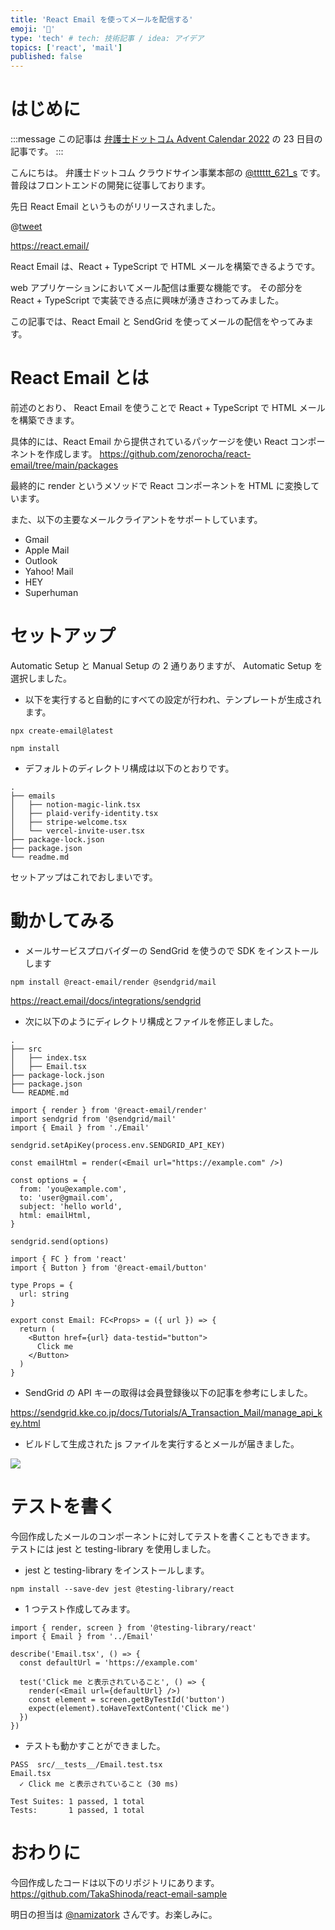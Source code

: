 ```yaml
---
title: 'React Email を使ってメールを配信する'
emoji: '📨'
type: 'tech' # tech: 技術記事 / idea: アイデア
topics: ['react', 'mail']
published: false
---
```


# はじめに

:::message
この記事は [弁護士ドットコム Advent Calendar 2022](https://qiita.com/advent-calendar/2022/bengo4com) の 23 日目の記事です。
:::

こんにちは。
弁護士ドットコム クラウドサイン事業本部の [@tttttt_621_s](https://twitter.com/tttttt_621_s) です。
普段はフロントエンドの開発に従事しております。

先日 React Email というものがリリースされました。

@[tweet](https://twitter.com/zenorocha/status/1600149944060420097?s=20&t=A2QtcWe9u5kdpwReHuNOgQ)

<!-- ![](https://storage.googleapis.com/zenn-user-upload/131637fd912b-20221215.png) -->

https://react.email/

React Email は、React + TypeScript で HTML メールを構築できるようです。

web アプリケーションにおいてメール配信は重要な機能です。
その部分を React + TypeScript で実装できる点に興味が湧きさわってみました。

この記事では、React Email と SendGrid を使ってメールの配信をやってみます。

# React Email とは

前述のとおり、 React Email を使うことで React + TypeScript で HTML メールを構築できます。

具体的には、React Email から提供されているパッケージを使い React コンポーネントを作成します。
https://github.com/zenorocha/react-email/tree/main/packages

最終的に render というメソッドで React コンポーネントを HTML に変換しています。

また、以下の主要なメールクライアントをサポートしています。

- Gmail
- Apple Mail
- Outlook
- Yahoo! Mail
- HEY
- Superhuman

# セットアップ

Automatic Setup と Manual Setup の 2 通りありますが、 Automatic Setup を選択しました。

- 以下を実行すると自動的にすべての設定が行われ、テンプレートが生成されます。

```
npx create-email@latest
```

```
npm install
```

- デフォルトのディレクトリ構成は以下のとおりです。

```
.
├── emails
│   ├── notion-magic-link.tsx
│   ├── plaid-verify-identity.tsx
│   ├── stripe-welcome.tsx
│   └── vercel-invite-user.tsx
├── package-lock.json
├── package.json
└── readme.md
```

セットアップはこれでおしまいです。

# 動かしてみる

- メールサービスプロバイダーの SendGrid を使うので SDK をインストールします

```
npm install @react-email/render @sendgrid/mail
```

https://react.email/docs/integrations/sendgrid

- 次に以下のようにディレクトリ構成とファイルを修正しました。

```
.
├── src
│   ├── index.tsx
│   ├── Email.tsx
├── package-lock.json
├── package.json
└── README.md
```

```tsx: src/index.tsx
import { render } from '@react-email/render'
import sendgrid from '@sendgrid/mail'
import { Email } from './Email'

sendgrid.setApiKey(process.env.SENDGRID_API_KEY)

const emailHtml = render(<Email url="https://example.com" />)

const options = {
  from: 'you@example.com',
  to: 'user@gmail.com',
  subject: 'hello world',
  html: emailHtml,
}

sendgrid.send(options)
```

```tsx: src/Email.tsx
import { FC } from 'react'
import { Button } from '@react-email/button'

type Props = {
  url: string
}

export const Email: FC<Props> = ({ url }) => {
  return (
    <Button href={url} data-testid="button">
      Click me
    </Button>
  )
}

```

- SendGrid の API キーの取得は会員登録後以下の記事を参考にしました。

https://sendgrid.kke.co.jp/docs/Tutorials/A_Transaction_Mail/manage_api_key.html

- ビルドして生成された js ファイルを実行するとメールが届きました。

![](https://storage.googleapis.com/zenn-user-upload/718c34919fd4-20221215.png)

# テストを書く

今回作成したメールのコンポーネントに対してテストを書くこともできます。
テストには jest と testing-library を使用しました。

- jest と testing-library をインストールします。

```
npm install --save-dev jest @testing-library/react
```

- 1 つテスト作成してみます。

```tsx: src/__tests__/Email.test.tsx
import { render, screen } from '@testing-library/react'
import { Email } from '../Email'

describe('Email.tsx', () => {
  const defaultUrl = 'https://example.com'

  test('Click me と表示されていること', () => {
    render(<Email url={defaultUrl} />)
    const element = screen.getByTestId('button')
    expect(element).toHaveTextContent('Click me')
  })
})
```

- テストも動かすことができました。

```
PASS  src/__tests__/Email.test.tsx
Email.tsx
  ✓ Click me と表示されていること (30 ms)

Test Suites: 1 passed, 1 total
Tests:       1 passed, 1 total
```

# おわりに

今回作成したコードは以下のリポジトリにあります。
https://github.com/TakaShinoda/react-email-sample

明日の担当は [@namizatork](https://qiita.com/namizatork) さんです。お楽しみに。
